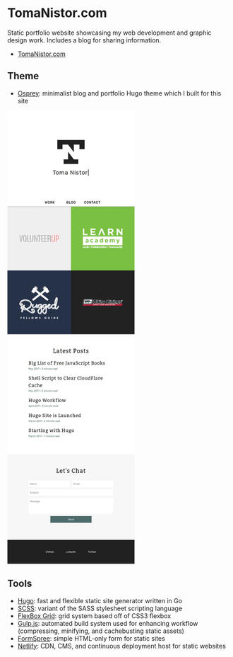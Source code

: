 # TomaNistor.com
Static portfolio website showcasing my web development and graphic design work. Includes a blog for sharing information.
* [TomaNistor.com](https://tomanistor.com)

## Theme
* [Osprey](https://github.com/tomanistor/osprey): minimalist blog and portfolio Hugo theme which I built for this site

![Screenshot](static/images/screenshot.jpg)

## Tools
* [Hugo](https://github.com/spf13/hugo): fast and flexible static site generator written in Go
* [SCSS](https://github.com/sass/sass): variant of the SASS stylesheet scripting language
* [FlexBox Grid](https://github.com/kristoferjoseph/flexboxgrid): grid system based off of CSS3 flexbox
* [Gulp.js](https://github.com/gulpjs/gulp): automated build system used for enhancing workflow (compressing, minifying, and cachebusting static assets)
* [FormSpree](https://github.com/formspree/formspree): simple HTML-only form for static sites
* [Netlify](https://www.netlify.com): CDN, CMS, and continuous deployment host for static websites
